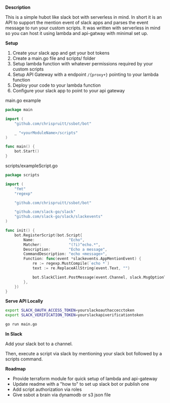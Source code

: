 **Description**

This is a simple hubot like slack bot with serverless in mind. In short it is an API to support the mention event of slack apps and parses the event message to run your custom scripts. It was written with serverless in mind so you can host it using lambda and api-gatway with minimal set up.



**Setup**

1. Create your slack app and get your bot tokens
2. Create a main.go file and scripts/ folder
3. Setup lambda function with whatever permissions required by your custom scripts
4. Setup API Gateway with a endpoint `/{proxy+}` pointing to your lambda function
5. Deploy your code to your lambda function
6. Configure your slack app to point to your api gateway



main.go example

```go
package main

import (
	"github.com/chrispruitt/ssbot/bot"

	_ "<yourModuleName>/scripts"
)

func main() {
	bot.Start()
}
```

scripts/exampleScript.go

```go
package scripts

import (
	"fmt"
	"regexp"

	"github.com/chrispruitt/ssbot/bot"

	"github.com/slack-go/slack"
	"github.com/slack-go/slack/slackevents"
)

func init() {
	bot.RegisterScript(bot.Script{
		Name:               "Echo",
		Matcher:            "(?i)^echo.*",
		Description:        "Echo a message",
		CommandDescription: "echo <message>",
		Function: func(event *slackevents.AppMentionEvent) {
			re := regexp.MustCompile(`echo *`)
			text := re.ReplaceAllString(event.Text, "")

			bot.SlackClient.PostMessage(event.Channel, slack.MsgOptionText(fmt.Sprintf("You said, \"%s\"", text), false))
		},
	})
}

```



**Serve API Locally**

```bash
export SLACK_OAUTH_ACCESS_TOKEN=yourslackoauthaccecctoken
export SLACK_VERIFICATION_TOKEN=yourslackapiverificationtoken

go run main.go
```



**In Slack**

Add your slack bot to a channel.

Then, execute a script via slack by mentioning your slack bot followed by a scripts command.



**Roadmap**

- Provide terraform module for quick setup of lambda and api-gateway
- Update readme with a "how to" to set up slack bot or publish one
- Add script authorization via roles
- Give ssbot a brain via dynamodb or s3 json file